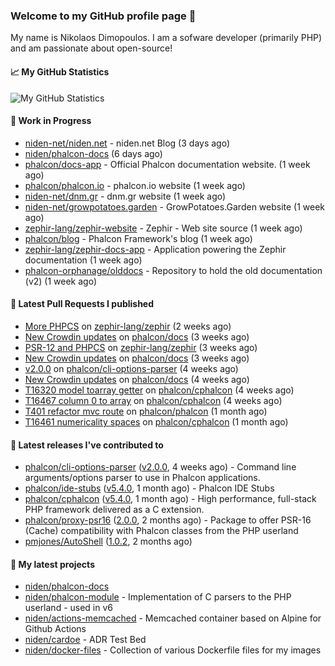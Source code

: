### Welcome to my GitHub profile page 👋

My name is Nikolaos Dimopoulos. I am a sofware developer (primarily PHP) and am passionate about open-source!

#### 📈 My GitHub Statistics

![My GitHub Statistics](https://github-readme-stats.vercel.app/api?username=niden&show_icons=true&count_private=true&hide_title=true&theme=transparent)

#### 👷 Work in Progress

- [niden-net/niden.net](https://github.com/niden-net/niden.net) - niden.net Blog (3 days ago)
- [niden/phalcon-docs](https://github.com/niden/phalcon-docs) (6 days ago)
- [phalcon/docs-app](https://github.com/phalcon/docs-app) - Official Phalcon documentation website. (1 week ago)
- [phalcon/phalcon.io](https://github.com/phalcon/phalcon.io) - phalcon.io website (1 week ago)
- [niden-net/dnm.gr](https://github.com/niden-net/dnm.gr) - dnm.gr website (1 week ago)
- [niden-net/growpotatoes.garden](https://github.com/niden-net/growpotatoes.garden) - GrowPotatoes.Garden website (1 week ago)
- [zephir-lang/zephir-website](https://github.com/zephir-lang/zephir-website) - Zephir - Web site source (1 week ago)
- [phalcon/blog](https://github.com/phalcon/blog) - Phalcon Framework&#39;s blog (1 week ago)
- [zephir-lang/zephir-docs-app](https://github.com/zephir-lang/zephir-docs-app) - Application powering the Zephir documentation (1 week ago)
- [phalcon-orphanage/olddocs](https://github.com/phalcon-orphanage/olddocs) - Repository to hold the old documentation (v2) (1 week ago)

#### 🔨 Latest Pull Requests I published

- [More PHPCS](https://github.com/zephir-lang/zephir/pull/2421) on [zephir-lang/zephir](https://github.com/zephir-lang/zephir) (2 weeks ago)
- [New Crowdin updates](https://github.com/phalcon/docs/pull/3171) on [phalcon/docs](https://github.com/phalcon/docs) (3 weeks ago)
- [PSR-12 and PHPCS](https://github.com/zephir-lang/zephir/pull/2420) on [zephir-lang/zephir](https://github.com/zephir-lang/zephir) (3 weeks ago)
- [New Crowdin updates](https://github.com/phalcon/docs/pull/3169) on [phalcon/docs](https://github.com/phalcon/docs) (3 weeks ago)
- [v2.0.0](https://github.com/phalcon/cli-options-parser/pull/21) on [phalcon/cli-options-parser](https://github.com/phalcon/cli-options-parser) (4 weeks ago)
- [New Crowdin updates](https://github.com/phalcon/docs/pull/3168) on [phalcon/docs](https://github.com/phalcon/docs) (4 weeks ago)
- [T16320 model toarray getter](https://github.com/phalcon/cphalcon/pull/16469) on [phalcon/cphalcon](https://github.com/phalcon/cphalcon) (4 weeks ago)
- [T16467 column 0 to array](https://github.com/phalcon/cphalcon/pull/16468) on [phalcon/cphalcon](https://github.com/phalcon/cphalcon) (4 weeks ago)
- [T401 refactor mvc route](https://github.com/phalcon/phalcon/pull/416) on [phalcon/phalcon](https://github.com/phalcon/phalcon) (1 month ago)
- [T16461 numericality spaces](https://github.com/phalcon/cphalcon/pull/16462) on [phalcon/cphalcon](https://github.com/phalcon/cphalcon) (1 month ago)

#### 🔭 Latest releases I've contributed to

- [phalcon/cli-options-parser](https://github.com/phalcon/cli-options-parser) ([v2.0.0](https://github.com/phalcon/cli-options-parser/releases/tag/v2.0.0), 4 weeks ago) - Command line arguments/options parser to use in Phalcon applications.
- [phalcon/ide-stubs](https://github.com/phalcon/ide-stubs) ([v5.4.0](https://github.com/phalcon/ide-stubs/releases/tag/v5.4.0), 1 month ago) - Phalcon IDE Stubs
- [phalcon/cphalcon](https://github.com/phalcon/cphalcon) ([v5.4.0](https://github.com/phalcon/cphalcon/releases/tag/v5.4.0), 1 month ago) - High performance, full-stack PHP framework delivered as a C extension.
- [phalcon/proxy-psr16](https://github.com/phalcon/proxy-psr16) ([2.0.0](https://github.com/phalcon/proxy-psr16/releases/tag/2.0.0), 2 months ago) - Package to offer PSR-16 (Cache) compatibility with Phalcon classes from the PHP userland
- [pmjones/AutoShell](https://github.com/pmjones/AutoShell) ([1.0.2](https://github.com/pmjones/AutoShell/releases/tag/1.0.2), 2 months ago)

#### 🌱 My latest projects

- [niden/phalcon-docs](https://github.com/niden/phalcon-docs)
- [niden/phalcon-module](https://github.com/niden/phalcon-module) - Implementation of C parsers to the PHP userland - used in v6
- [niden/actions-memcached](https://github.com/niden/actions-memcached) - Memcached container based on Alpine for Github Actions
- [niden/cardoe](https://github.com/niden/cardoe) - ADR Test Bed
- [niden/docker-files](https://github.com/niden/docker-files) - Collection of various Dockerfile files for my images


